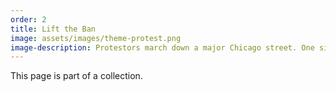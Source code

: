 ```yaml
---
order: 2
title: Lift the Ban
image: assets/images/theme-protest.png
image-description: Protestors march down a major Chicago street. One sign reads "Hunger March."
---
```


This page is part of a collection.